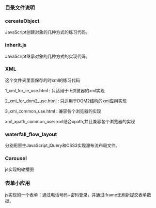 ### 目录文件说明

### cereateObject
JavaScript创建对象的几种方式的练习代码。

### inherit.js
JavaScript继承对象的几种方式的实现代码。

### XML
这个文件夹里面保存的时xml的练习代码

1_xml_for_ie_use.html : 只适用于IE浏览器的xml实现

2_xml_for_dom2_use.html : 只适用于DOM2结构的xml应用实现

3_xml_common_use.html : 兼容各个浏览器的实现

xml_xpath_common_use: xml结合xpath,并且兼容各个浏览器的实现

### waterfall_flow_layout

分别用原生JavaScript,jQuery和CSS3实现瀑布流布局文件。

### Carousel

js实现的轮播图

### 表单小应用

js实现的一个表单：通过电话号码+密码登录，并通过iframe无刷新提交表单数据。
